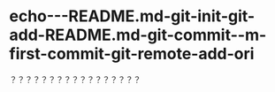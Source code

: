 # echo---README.md-git-init-git-add-README.md-git-commit--m-first-commit-git-remote-add-ori
？？？？？？？？？？？？？？？？？

